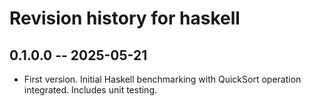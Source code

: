 # Revision history for haskell

## 0.1.0.0 -- 2025-05-21

* First version. Initial Haskell benchmarking with QuickSort operation integrated. Includes unit testing.

